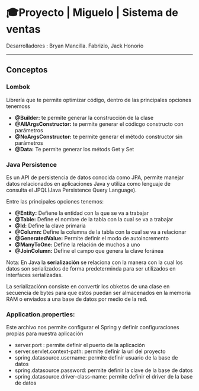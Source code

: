 # 🎓Proyecto | Miguelo | Sistema de ventas  

Desarrolladores : Bryan Mancilla. Fabrizio, Jack Honorio

----------------------------------------------
## Conceptos

### Lombok 
Librería que te permite optimizar código, dentro de las principales opciones tenemoss

- **@Builder:** te permite generar la construcción de la clase
- **@AllArgsConstructor:** te permite generar el códicgo constructo con parámetros
- **@NoArgsConstructor:** te permite generar el método constructor sin parámetros
- **@Data:** Te permite generar los métods Get y Set

### Java Persistence
Es un API de persistencia de datos conocida como JPA, permite manejar datos relacionados en aplicaciones Java y utiliza como lenguaje de consulta el JPQL(Java Persistence Query Language).

Entre las principales opciones tenemos:
- **@Entity:** Defiene la entidad con la que se va a trabajar
- **@Table:** Define el nombre de la tabla con la cual se va a trabajar
- **@Id:** Define la clave primaria
- **@Column:** Define la columna de la tabla con la cual se va a relacionar
- **@GeneratedValue:** Permite definir el modo de autoincremento
- **@ManyToOne:** Define la relación de muchos a uno
- **@JoinColumn:** Define el campo que genera la clave foránea

Nota: En Java la **serialización** se relaciona con la manera con la cual los datos son serializados de forma predeterminda para ser utilizados en interfaces serializadas.

La serializaciónn consiste en convertir los obketos de una clase en secuencia de bytes para que estos puedan ser almacenados en la memoria RAM o enviados a una base de datos por medio de la red.


### **Application.properties:** 
Este archivo nos permite configurar el Spring y definir configuraciones propias para nuestra aplicación
- server.port : permite definir el puerto de la aplicación
- server.servlet.context-path: permite definir la url del proyecto
- spring.datasource.username: permite definir usuario de la base de datos
- spring.datasource.password: permite definir la clave de la base de datos
- spring.datasource.driver-class-name: permite definir el driver de la base de datos